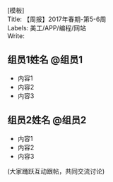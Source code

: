 [模板]   
Title: 【周报】2017年春期-第5-6周   
Labels: 美工/APP/编程/网站   
Write:    

## 组员1姓名 @组员1
* 内容1
* 内容2
* 内容3

## 组员2姓名 @组员2
* 内容1
* 内容2
* 内容3

(大家踊跃互动跟帖，共同交流讨论)

